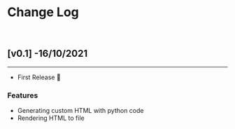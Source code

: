 # Change Log
&nbsp;
## [v0.1] -16/10/2021
---
- First Release :tada:
### **Features**
- Generating custom HTML with python code
- Rendering HTML to file
